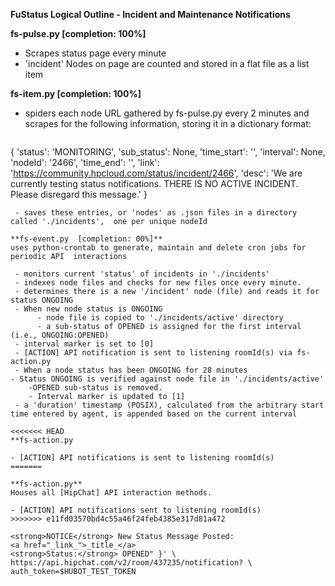 **FuStatus Logical Outline - Incident and Maintenance Notifications**

**fs-pulse.py  [completion: 100%]**

 - Scrapes status page every minute
 -   'incident' Nodes on page are counted and stored in a flat file as a list item
 
**fs-item.py   [completion: 100%]**
 -  spiders each node URL gathered by fs-pulse.py every 2 minutes and scrapes for the following information, storing it in a dictionary format:
 	```
{
'status': 'MONITORING', 
'sub_status': None, 
'time_start': '<timestamp>', 
'interval': None, 
'nodeId': '2466', 
'time_end': '<timestamp>', 
'link': 'https://community.hpcloud.com/status/incident/2466', 
'desc': 'We are currently testing status notifications. THERE IS NO ACTIVE INCIDENT.   Please disregard this message.'
}
```
 - saves these entries, or 'nodes' as .json files in a directory called './incidents',  one per unique nodeId
 
**fs-event.py  [completion: 00%]**
uses python-crontab to generate, maintain and delete cron jobs for periodic API  interactions

 - monitors current 'status' of incidents in './incidents'
 - indexes node files and checks for new files once every minute.
 - determines there is a new '/incident' node (file) and reads it for status ONGOING
 - When new node status is ONGOING
      - node file is copied to './incidents/active' directory
      - a sub-status of OPENED is assigned for the first interval (i.e., ONGOING:OPENED)
 - interval marker is set to [0]
 - [ACTION] API notification is sent to listening roomId(s) via fs-action.py 
 - When a node status has been ONGOING for 28 minutes
- Status ONGOING is verified against node file in './incidents/active'
	-OPENED sub-status is removed.
	- Interval marker is updated to [1]
 - a 'duration' timestamp (POSIX), calculated from the arbitrary start time entered by agent, is appended based on the current interval

<<<<<<< HEAD
**fs-action.py

- [ACTION] API notifications is sent to listening roomId(s)
=======

**fs-action.py**
Houses all [HipChat] API interaction methods.

- [ACTION] API notifications sent to listening roomId(s)
>>>>>>> e11fd03570bd4c55a46f24feb4385e317d81a472
```
    <strong>NOTICE</strong> New Status Message Posted: 
    <a href="_link_">_title_</a>
    <strong>Status:</strong> OPENED" }' \
    https://api.hipchat.com/v2/room/437235/notification? \
    auth_token=$HUBOT_TEST_TOKEN 
```


	
